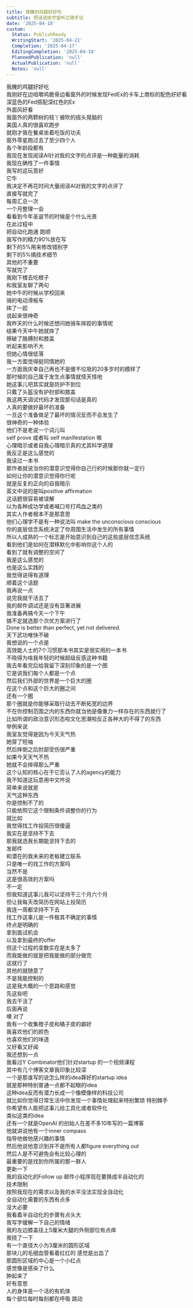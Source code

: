 ```yaml
---
title: 我腌的鸡腿好好吃
subtitle: 把话说给宇宙听之随手记
date: '2025-04-18'
custom:
  Status: PublishReady
  WritingStart: '2025-04-21'
  Completion: '2025-04-17'
  EditingCompletion: '2025-04-18'
  PlannedPublication: 'null'
  ActualPublication: 'null'
  Notes: 'null'
---    
```

我腌的鸡腿好好吃    
我刚好在边咀嚼鸡脆骨边看窗外的时候发现FedEx的卡车上商标的配色好好看  
深蓝色的Fed搭配深红色的Ex    
外面风好看  
我窗外的两颗树的枝丫被吹的摇头晃脑的    
美国人真的很喜欢跑步  
就刚才我在餐桌坐着吃饭的功夫  
窗外零星跑过去了至少四个人  
各个年龄段都有    
我现在发现阅读AI针对我的文字的点评是一种能量的消耗  
我现在确性了一件事情  
我写的这玩意好  
它牛  
我决定不再花时间大量阅读AI对我的文字的点评了  
直接写就完了    
每周汇总一次  
一个月整理一会  
看看到今年圣诞节的时候是个什么光景  
在此过程中  
把自动化跑通 跑顺  
我写作的精力90%放在写  
剩下的5%用来修改错别字  
剩下的5%搞技术细节  
其他的不重要  
写就完了    
我刚下楼去吃橙子  
和我室友聊了两句  
她中午的时候从学校回来  
骑的电动滑板车  
摔了一跤  
说起来很神奇  
我昨天的什么时候还想问她骑车摔跤的事情呢  
结果今天中午她就摔了    
擦破了胳膊肘和膝盖  
听起来影响不大  
但她心情很低落  
我一方面觉得挺同情她的  
一方面我庆幸自己再也不是傻不垃圾的20多岁时的模样了  
那时候的自己属于发生点事情就怪天怪地  
她这事儿吧其实就是防护不到位  
只戴了头盔没有护肘部和膝盖    
我这两天调试代码才发现那句话是真的  
人真的要做好最坏的准备  
一旦这个准备做足了最坏的情况反而不会发生了  
很神奇的一种体验    
他们不是老说一个词儿叫  
self prove 或者叫 self manifestation 嘛  
心理暗示或者自我心理暗示真的尤其科学道理  
我反正是这么感觉的     
我读过一本书  
那作者就说当你的潜意识觉得你自己行的时候那你就一定行  
如何让你的潜意识觉得你行呢  
就是反复的正向的自我暗示  
英文中说的是叫positive affirmation  
这话题很容易被误解  
以为各种成功学或者喊口号打鸡血之类的  
其实人作者根本不是那意思    
他们心理学不是有一种说法叫 make the unconscious conscious  
你的底层信念系统决定了你周围生活中发生的所有事情  
所以人成熟的一个标志是开始意识到自己的这些底层信念系统  
看到他们是如何在潜移默化中影响你这个人的  
看到了就有调整的空间了  
我是这么感觉的  
也是这么实践的  
我觉得说得有道理    
顺着这个话题  
我再说一点  
说完我就干活去了  
我的邮件调试还是没有显著进展  
我准备再搞今天一个下午  
搞不定就选那个次优方案进行了  
Done is better than perfect, yet not delivered.  
天下武功唯快不破    
我想说的一个点是  
高效能人士的7个习惯那本书其实是很实用的一本书  
不晓得为啥我年轻的时候超级反感这种书籍  
我去年看完后给我留下深刻印象的是一个图  
它是说我们每个人都是一个点  
然后我们外部的世界是一个巨大的圈  
在这个点和这个巨大的圈之间  
还有一个圈  
那个圈就是你能够采取行动去不断拓宽的边界  
不在你控制范围之内的东西你就当他是像重力一样存在的东西就行了  
比如所谓的政治意识形态啦文化思潮啦反正各种大的不得了的东西  
举例来说  
我室友觉得是因为今天天气热  
她穿了短袖  
然后摔倒之后肘部受伤很严重  
如果今天天气不热  
她就不会摔得那么严重  
这个认知的核心在于它否认了人的agency的能力  
我不知道这玩意用中文咋说  
简单来说就是  
天气这种东西  
你是控制不了的  
只能依照它这个限制条件调整你的行为    
就比如  
我觉得找工作投简历很傻逼  
我实在是坚持不下去  
那我就选我长期能坚持下去的  
发邮件  
和潜在的我未来的老板建立联系  
只是唯一的找工作的方案吗  
当然不是  
这是很高效的方案吗  
不一定  
但我知道这事儿我可以坚持干三个月六个月  
但让我每天改简历在网站上投简历  
我连一周都坚持不下去  
找工作这事儿是一件极其不确定的事情  
终点是明确的  
拿到面试机会  
以及拿到最终的offer  
但这个过程的变数实在是太多了  
而我能做的就是把我能做的部分做完  
这就行了  
其他的就随意了  
不是我能控制的    
这是我大概的一个思路和感觉  
先这些吧  
我去干活了  
后面再说    
噢 对了  
我有一个收集橙子皮和橘子皮的癖好  
我喜欢他们的颜色  
也喜欢他们的味道  
又好看又好闻    
我还想到一点  
我看过Y Combinator他们针对startup 的一个视频课程  
其中有几个博客文章我印象比较深  
一个是那谁写的说怎么样的idea算好的startup idea  
就是那种特别普通一点都不起眼的idea  
这种idea反而有潜力长成一个像模像样的科技公司  
就比如你觉得日常生活中你发现一个事情处理起来特别繁琐 特别棘手  
你希望有人能把这事儿给工具化或者软件化  
类似这类的idea  
还有一个就是OpenAI 的创始人在差不多10年写的一篇博客  
他就讲说他有一个inner compass  
指导他做他感兴趣的事情  
然后他说他意识到并不是所有人都figure everything out  
然后人是不可避免会有比较心理的  
最重要的是找到你所属的那一群人    
更新一下  
我的自动化的Follow up 邮件小程序现在要换成半自动化的  
技术限制  
按照我现在的需求以及我的水平没法实现全自动化  
全自动化需要的东西有点多  
没大必要  
我看着半自动化的步骤有点头大  
我写字缓解一下自己的情绪    
我的左边膝盖往上5厘米大腿的外侧部位有点痒  
我挠了一下  
有一个直径大小为3厘米的圆形区域  
那块儿的毛细血管看着红红的 感觉是出血了  
那圆形区域的中心是一个小红点  
感觉像是感染了什么  
肿起来了  
好有意思  
人的身体是一个活的有机体  
每个部位每时每刻都在呼吸 跳动     

